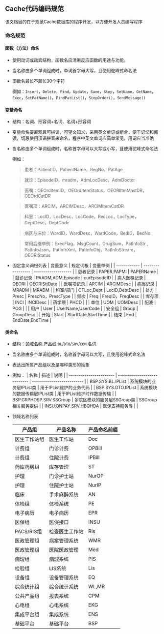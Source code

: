 ## Cache代码编码规范 ##

该文档目的在于规范Cache数据库的程序开发，以方便开发人员编写程序

### 命名规范 ##

#### 函数（方法）命名 ####

+ 使用动词或动宾结构，函数名应清晰反应函数的用途与功能。

+ 当名称由多个单词组成时，单词首字母大写，且使用驼峰式命名法

+ 函数名最长不超长30个字符

  例如：`Insert`，`Delete`，`Find`，`Update`，`Save`，`Stop`，`SetName`，`GetName`，`Exec`，`SetPatName()`，`FindPatList()`，`StopOrder()`，`SendMessage()`

#### 变量命名 ####

+ 结构：名词、形容词+名词、名词+形容词

+ 变量命名要直观且可拼读，可望文知义，采用英文单词或组合，便于记忆和阅读，切忌使用汉语拼音来命名，程序中英文单词应简单常见，用词应当准确

+ 当名称由多个单词组成时，名称首字母可以大写或小写，且使用驼峰式命名法

  例如：

  >患者：PatientID，PatientName，RegNo，PatAge

  >就诊：EpisodeID，mradm，AdmLocDesc，AdmDoctor

  >医嘱：OEOrdItemID，OEOrdItemStatus，OEORIItmMastDR，OEOrdCatDR

  >医嘱项：ARCIM，ARCIMDesc，ARCIMItemCatDR

  >科室：LocID，LocDesc，LocCode，RecLoc，LocType，DeptDesc，DeptCode

  >病区与床位：WardID，WardDesc，WardCode，BedID，BedNo

  >常用后缀举例：ExecFlag，MsgCount，DrugSum，PatInfoStr , PatInfoJson，PatInfoXml，PatInfoObj，PatInfoStream，OEORIStatus

+ 固定含义词根列表
  | 变量意义     | 规定词根          | 变量举例            |
  | ------------ | ----------------- | ------------------- |
  | 患者记录     | PAPER,PAPMI       | PAPERName           |
  | 就诊记录     | PAADM,ADM,Episode | curEpisodeID        |
  | 病人医嘱记录 | OEORI             | OEORISttDate        |
  | 医嘱项记录   | ARCIM             | ARCIMDesc           |
  | 病案记录     | MRADM             | MRADM               |
  | 科室/部门    | CTLoc,Dept        | LocID,DeptDesc      |
  | 处方         | Presc             | PrescNo，PrescType  |
  | 频次         | Freq              | FreqID，FreqDesc    |
  | 库存项       | INCI              | INCIDesc            |
  | 药学项       | PHCD              |                     |
  | 单位         | UOM               | UOMDesc             |
  | 配液         | POG               |                     |
  | 用户         | User              | UserName,UserCode   |
  | 安全组       | Group             | GroupDesc           |
  | 开始         | Start             | StartDate,StartTime |
  | 结束         | End               | EndDate,EndTime     |
  
  
  
#### 类命名 ####

+ 结构：<a href="#groupList">领域名称</a>.产品线.`BL`/`DTO`/`SRV`/`COM`.名词
+ 当名称由多个单词组成时，名称首字母可以大写，且使用驼峰式命名法
+ 表达出所属产品组以及是哪种类形的抽象
+ 例如：
  | 名称                    | 描述                         | 说明                       |
  | ----------------------- | ---------------------------- | -------------------------- |
  | BSP.SYS.BL.IPList       | 系统模块的业务层IPList类     | 用于IPList维护的业务代码   |
  | BSP.SYS.DTO.IPList      | 系统模块的数据传输层IPList类 | 用于IPList维护时作数据传输 |
  | BSP.GRPHOSP.SRV.SSGroup | 多院区模块的服务层SSGroup类  | SSGroup相关服务提供        |
  | INSU.ONPAY.SRV.HBQHDA   | 医保支持服务类               |                            |
  
+ <a id="groupList" name="groupList">领域名称列表</a>
  
  |产品组 |	产品名称|	产品命名前缀|
  |--------|-------------|---------------|
  |医生工作站组	|医生工作站	|Doc|
  |计费组|门诊计费|OPBill|
  |计费组|住院计费|IPBill|
  |药库药房组|库存管理|ST|
  |护理|门诊护士站|NurOP|
  |护理|住院护士站|NurIP|
  |临床|手术麻醉系统|AN|
  |体检组|体检系统|PE|
  |电子病历|电子病历|EPR|
  |医保组|医保接口|INSU|
  |PACS/RIS组|检查医生工作站|Ris|
  |医政管理组|病案管理系统|WMR|
  |医政管理组|医院医政管理|Med|
  |病理组|病理系统|PIS|
  |检验组|LIS系统|Lis|
  |设备组|设备管理系统|EQ|
  |综合统计组|综合统计系统|WL,MR|
  |公共产品组|报表系统|CPM|
  |心电组|心电系统|EKG|
  |集成平台组|集成系统|ENS|
  |基础平台|基础平台|BSP|
